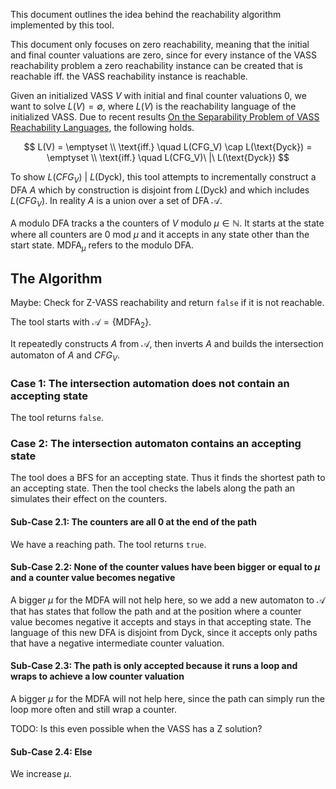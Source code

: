 This document outlines the idea behind the reachability algorithm implemented by this tool.

This document only focuses on zero reachability, meaning that the initial and final counter valuations are zero, since for every instance of the VASS reachability problem a zero reachability instance can be created that is reachable iff. the VASS reachability instance is reachable. 

Given an initialized VASS $V$ with initial and final counter valuations 0, we want to solve $L(V) = \emptyset$, where $L(V)$ is the reachability language of the initialized VASS. Due to recent results [On the Separability Problem of VASS Reachability Languages](http://arxiv.org/pdf/2401.16095), the following holds.

$$
L(V) = \emptyset \\
\text{iff.} \quad L(CFG_V) \cap L(\text{Dyck}) = \emptyset \\
\text{iff.} \quad L(CFG_V)\ |\ L(\text{Dyck})
$$

To show $L(CFG_V)\ |\ L(\text{Dyck})$, this tool attempts to incrementally construct a DFA $A$ which by construction is disjoint from $L(\text{Dyck})$ and which includes $L(CFG_V)$. In reality $A$ is a union over a set of DFA $\mathcal{A}$.

A modulo DFA tracks a the counters of $V$ modulo $\mu \in \mathbb{N}$. It starts at the state where all counters are $0\ \text{mod}\ \mu$ and it accepts in any state other than the start state. $\text{MDFA}_\mu$ refers to the modulo DFA.

## The Algorithm

Maybe: Check for Z-VASS reachability and return `false` if it is not reachable.

The tool starts with $\mathcal{A} = \{\text{MDFA}_2\}$. 

It repeatedly constructs $A$ from $\mathcal{A}$, then inverts $A$ and builds the intersection automaton of $A$ and $CFG_V$. 

### Case 1: The intersection automation does not contain an accepting state

The tool returns `false`.

### Case 2: The intersection automaton contains an accepting state

The tool does a BFS for an accepting state. Thus it finds the shortest path to an accepting state. Then the tool checks the labels along the path an simulates their effect on the counters.

#### Sub-Case 2.1: The counters are all 0 at the end of the path

We have a reaching path. The tool returns `true`.

#### Sub-Case 2.2: None of the counter values have been bigger or equal to $\mu$ and a counter value becomes negative

A bigger $\mu$ for the MDFA will not help here, so we add a new automaton to $\mathcal{A}$ that has states that follow the path and at the position where a counter value becomes negative it accepts and stays in that accepting state. The language of this new DFA is disjoint from Dyck, since it accepts only paths that have a negative intermediate counter valuation.

#### Sub-Case 2.3: The path is only accepted because it runs a loop and wraps to achieve a low counter valuation

A bigger $\mu$ for the MDFA will not help here, since the path can simply run the loop more often and still wrap a counter.

TODO: Is this even possible when the VASS has a Z solution?

#### Sub-Case 2.4: Else

We increase $\mu$.
